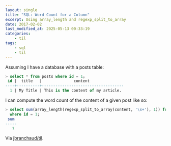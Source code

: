 ```yaml
---
layout: single
title: "SQL: Word Count for a Column"
excerpt: Using array_length and regexp_split_to_array
date: 2017-02-02
last_modified_at: 2025-05-13 00:33:19
categories:
    - til
tags:
    - sql
    - til
---
```


Assuming I have a database with a posts table:

```sql
> select * from posts where id = 1;
 id |  title   |              content
----+----------+------------------------------------
  1 | My Title | This is the content of my article.
```

I can compute the word count of the content of a given post like so:

```sql
> select sum(array_length(regexp_split_to_array(content, '\s+'), 1)) from posts \
  where id = 1;
 sum
-----
   7
```

Via [jbranchaud/til](https://github.com/jbranchaud/til).
